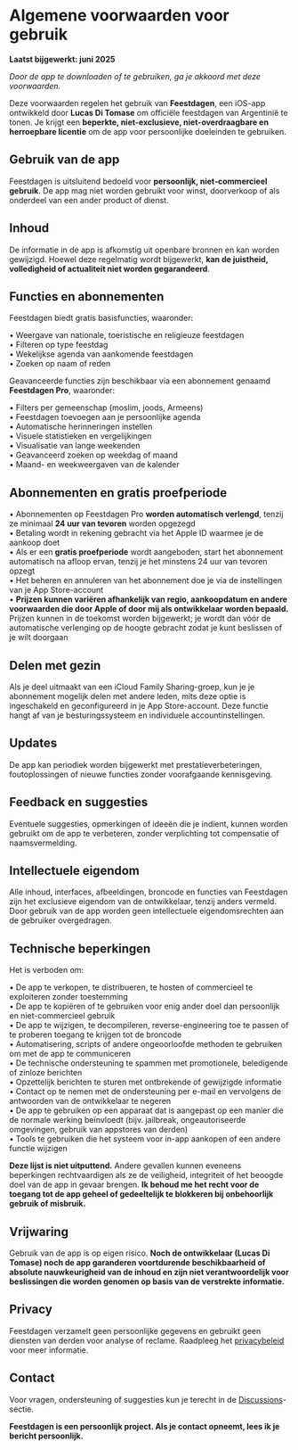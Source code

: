# Algemene voorwaarden voor gebruik  
  
**Laatst bijgewerkt: juni 2025**  
  
*Door de app te downloaden of te gebruiken, ga je akkoord met deze voorwaarden.*  
  
Deze voorwaarden regelen het gebruik van **Feestdagen**, een iOS-app ontwikkeld door **Lucas Di Tomase** om officiële feestdagen van Argentinië te tonen. Je krijgt een **beperkte, niet-exclusieve, niet-overdraagbare en herroepbare licentie** om de app voor persoonlijke doeleinden te gebruiken.  
  
## Gebruik van de app  
  
Feestdagen is uitsluitend bedoeld voor **persoonlijk, niet‑commercieel gebruik**. De app mag niet worden gebruikt voor winst, doorverkoop of als onderdeel van een ander product of dienst.  
  
## Inhoud  
  
De informatie in de app is afkomstig uit openbare bronnen en kan worden gewijzigd. Hoewel deze regelmatig wordt bijgewerkt, **kan de juistheid, volledigheid of actualiteit niet worden gegarandeerd**.  
  
## Functies en abonnementen  
  
Feestdagen biedt gratis basisfuncties, waaronder:  
  
• Weergave van nationale, toeristische en religieuze feestdagen  
• Filteren op type feestdag  
• Wekelijkse agenda van aankomende feestdagen  
• Zoeken op naam of reden  
  
Geavanceerde functies zijn beschikbaar via een abonnement genaamd **Feestdagen Pro**, waaronder:  
  
• Filters per gemeenschap (moslim, joods, Armeens)  
• Feestdagen toevoegen aan je persoonlijke agenda  
• Automatische herinneringen instellen  
• Visuele statistieken en vergelijkingen  
• Visualisatie van lange weekenden  
• Geavanceerd zoeken op weekdag of maand  
• Maand- en weekweergaven van de kalender  
  
## Abonnementen en gratis proefperiode  
  
• Abonnementen op Feestdagen Pro **worden automatisch verlengd**, tenzij ze minimaal **24 uur van tevoren** worden opgezegd  
• Betaling wordt in rekening gebracht via het Apple ID waarmee je de aankoop doet  
• Als er een **gratis proefperiode** wordt aangeboden, start het abonnement automatisch na afloop ervan, tenzij je het minstens 24 uur van tevoren opzegt  
• Het beheren en annuleren van het abonnement doe je via de instellingen van je App Store-account  
• **Prijzen kunnen variëren afhankelijk van regio, aankoopdatum en andere voorwaarden die door Apple of door mij als ontwikkelaar worden bepaald.** Prijzen kunnen in de toekomst worden bijgewerkt; je wordt dan vóór de automatische verlenging op de hoogte gebracht zodat je kunt beslissen of je wilt doorgaan  
  
## Delen met gezin  
  
Als je deel uitmaakt van een iCloud Family Sharing-groep, kun je je abonnement mogelijk delen met andere leden, mits deze optie is ingeschakeld en geconfigureerd in je App Store-account. Deze functie hangt af van je besturingssysteem en individuele accountinstellingen.  
  
## Updates  
  
De app kan periodiek worden bijgewerkt met prestatieverbeteringen, foutoplossingen of nieuwe functies zonder voorafgaande kennisgeving.  
  
## Feedback en suggesties  
  
Eventuele suggesties, opmerkingen of ideeën die je indient, kunnen worden gebruikt om de app te verbeteren, zonder verplichting tot compensatie of naamsvermelding.  
  
## Intellectuele eigendom  
  
Alle inhoud, interfaces, afbeeldingen, broncode en functies van Feestdagen zijn het exclusieve eigendom van de ontwikkelaar, tenzij anders vermeld. Door gebruik van de app worden geen intellectuele eigendomsrechten aan de gebruiker overgedragen.  
  
## Technische beperkingen  
  
Het is verboden om:  
  
• De app te verkopen, te distribueren, te hosten of commercieel te exploiteren zonder toestemming  
• De app te kopiëren of te gebruiken voor enig ander doel dan persoonlijk en niet-commercieel gebruik  
• De app te wijzigen, te decompileren, reverse-engineering toe te passen of te proberen toegang te krijgen tot de broncode  
• Automatisering, scripts of andere ongeoorloofde methoden te gebruiken om met de app te communiceren  
• De technische ondersteuning te spammen met promotionele, beledigende of zinloze berichten  
• Opzettelijk berichten te sturen met ontbrekende of gewijzigde informatie  
• Contact op te nemen met de ondersteuning per e-mail en vervolgens de antwoorden van de ontwikkelaar te negeren  
• De app te gebruiken op een apparaat dat is aangepast op een manier die de normale werking beïnvloedt (bijv. jailbreak, ongeautoriseerde omgevingen, gebruik van appstores van derden)  
• Tools te gebruiken die het systeem voor in-app aankopen of een andere functie wijzigen  
  
**Deze lijst is niet uitputtend.** Andere gevallen kunnen eveneens beperkingen rechtvaardigen als ze de veiligheid, integriteit of het beoogde doel van de app in gevaar brengen. **Ik behoud me het recht voor de toegang tot de app geheel of gedeeltelijk te blokkeren bij onbehoorlijk gebruik of misbruik.**  
  
## Vrijwaring  
  
Gebruik van de app is op eigen risico. **Noch de ontwikkelaar (Lucas Di Tomase) noch de app garanderen voortdurende beschikbaarheid of absolute nauwkeurigheid van de inhoud en zijn niet verantwoordelijk voor beslissingen die worden genomen op basis van de verstrekte informatie.**  
  
## Privacy  
  
Feestdagen verzamelt geen persoonlijke gegevens en gebruikt geen diensten van derden voor analyse of reclame. Raadpleeg het [privacybeleid](https://lucasditomase.github.io/feriados/nl/privacy-policy) voor meer informatie.  
  
## Contact  
  
Voor vragen, ondersteuning of suggesties kun je terecht in de [Discussions](https://github.com/lucasditomase/feriados/discussions)-sectie.  
  
**Feestdagen is een persoonlijk project. Als je contact opneemt, lees ik je bericht persoonlijk.**  
